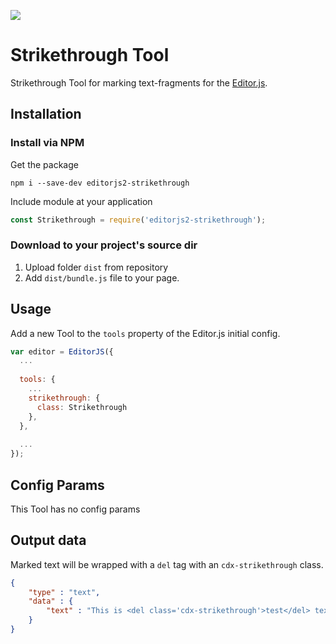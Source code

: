 ![](https://badgen.net/badge/Editor.js/v2.0/blue)

# Strikethrough Tool

Strikethrough Tool for marking text-fragments for the [Editor.js](https://ifmo.su/editor).

## Installation

### Install via NPM

Get the package

```shell
npm i --save-dev editorjs2-strikethrough
```

Include module at your application

```javascript
const Strikethrough = require('editorjs2-strikethrough');
```

### Download to your project's source dir

1. Upload folder `dist` from repository
2. Add `dist/bundle.js` file to your page.

## Usage

Add a new Tool to the `tools` property of the Editor.js initial config.

```javascript
var editor = EditorJS({
  ...
  
  tools: {
    ...
    strikethrough: {
      class: Strikethrough
    },
  },
  
  ...
});
```

## Config Params

This Tool has no config params

## Output data

Marked text will be wrapped with a `del` tag with an `cdx-strikethrough` class.

```json
{
    "type" : "text",
    "data" : {
        "text" : "This is <del class='cdx-strikethrough'>test</del> text."
    }
}
```
